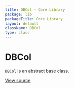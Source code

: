 ```yaml
---
title: DBCol — Core Library
package: lib
packageTitle: Core Library
layout: default
className: DBCol
type: class
---
```


# DBCol

<code>DBCol</code> is an abstract base class.

<a href="https://github.com/eregansu/lib/blob/master/dbschema.php">View source</a>

